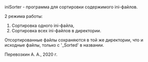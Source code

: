 iniSorter - программа для сортировки содержимого ini-файлов.

2 режима работы:
1) Сортировка одного ini-файла,
2) Сортировка всех ini-файлов в директории.

Отсортированные файлы сохраняются в той же директории, что и исходные файлы, только с '_Sorted' в названии.

Перевозкин А. А., 2020 г.
